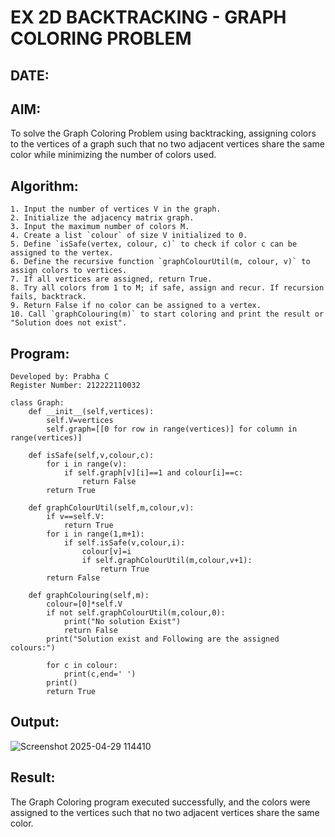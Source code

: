 # EX 2D BACKTRACKING - GRAPH COLORING PROBLEM
## DATE:
## AIM:
To solve the Graph Coloring Problem using backtracking, assigning colors to the vertices of a graph such that no two adjacent vertices share the same color while minimizing the number of colors used.

## Algorithm:
```
1. Input the number of vertices V in the graph.
2. Initialize the adjacency matrix graph.
3. Input the maximum number of colors M.
4. Create a list `colour` of size V initialized to 0.
5. Define `isSafe(vertex, colour, c)` to check if color c can be assigned to the vertex.
6. Define the recursive function `graphColourUtil(m, colour, v)` to assign colors to vertices.
7. If all vertices are assigned, return True.
8. Try all colors from 1 to M; if safe, assign and recur. If recursion fails, backtrack.
9. Return False if no color can be assigned to a vertex.
10. Call `graphColouring(m)` to start coloring and print the result or "Solution does not exist".
```

## Program:
```
Developed by: Prabha C
Register Number: 212222110032

class Graph:
    def __init__(self,vertices):
        self.V=vertices
        self.graph=[[0 for row in range(vertices)] for column in range(vertices)]
        
    def isSafe(self,v,colour,c):
        for i in range(v):
            if self.graph[v][i]==1 and colour[i]==c:
                return False
        return True
        
    def graphColourUtil(self,m,colour,v):
        if v==self.V:
            return True 
        for i in range(1,m+1):
            if self.isSafe(v,colour,i):
                colour[v]=i
                if self.graphColourUtil(m,colour,v+1):
                    return True
        return False
        
    def graphColouring(self,m):
        colour=[0]*self.V
        if not self.graphColourUtil(m,colour,0):
            print("No solution Exist")
            return False
        print("Solution exist and Following are the assigned colours:")
        
        for c in colour:
            print(c,end=' ')
        print()
        return True
```

## Output:
![Screenshot 2025-04-29 114410](https://github.com/user-attachments/assets/0f212e79-898e-45dd-bd42-c4cfbf7f32ed)

## Result:
The Graph Coloring program executed successfully, and the colors were assigned to the vertices such that no two adjacent vertices share the same color.
